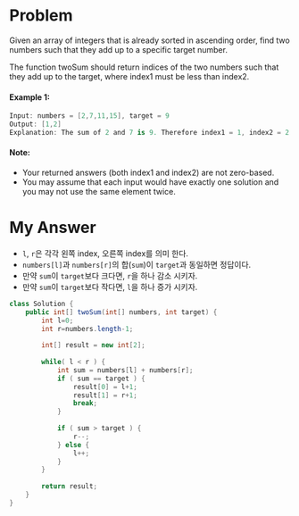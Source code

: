# Problem

Given an array of integers that is already sorted in ascending order, find two numbers such that they add up to a specific target number.

The function twoSum should return indices of the two numbers such that they add up to the target, where index1 must be less than index2.

#### Example 1:

```swift
Input: numbers = [2,7,11,15], target = 9
Output: [1,2]
Explanation: The sum of 2 and 7 is 9. Therefore index1 = 1, index2 = 2.
```

#### Note:

* Your returned answers (both index1 and index2) are not zero-based.
* You may assume that each input would have exactly one solution and you may not use the same element twice.

# My Answer

* `l`, `r`은 각각 왼쪽 index, 오른쪽 index를 의미 한다.
* `numbers[l]`과 `numbers[r]`의 합(`sum`)이 `target`과 동일하면 정답이다.
* 만약 `sum`이 `target`보다 크다면, `r`을 하나 감소 시키자.
* 만약 `sum`이 `target`보다 작다면, `l`을 하나 증가 시키자.
    
```java
class Solution {
    public int[] twoSum(int[] numbers, int target) {
        int l=0;
        int r=numbers.length-1;
        
        int[] result = new int[2];
        
        while( l < r ) {
            int sum = numbers[l] + numbers[r];
            if ( sum == target ) {
                result[0] = l+1;
                result[1] = r+1;
                break;
            }
            
            if ( sum > target ) {
                r--;
            } else {
                l++;
            }
        }
        
        return result;
    }    
}
```

